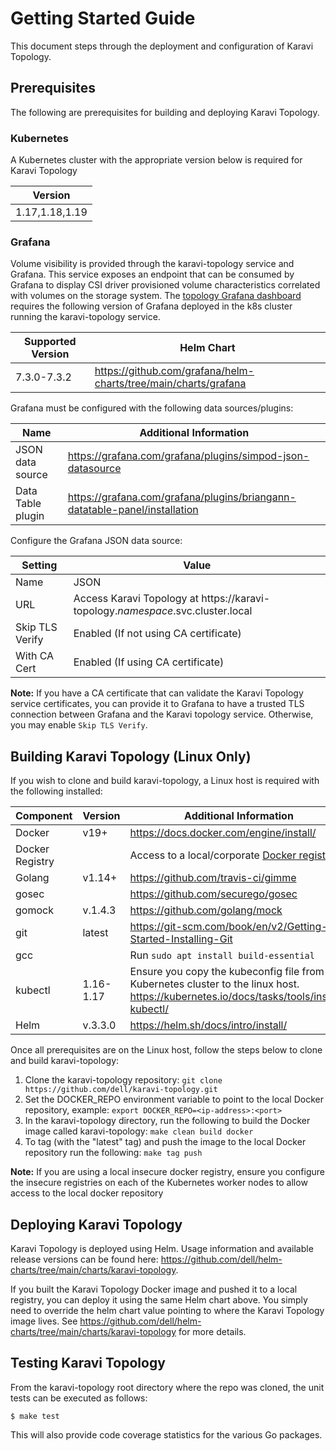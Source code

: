 <!--
Copyright (c) 2020 Dell Inc., or its subsidiaries. All Rights Reserved.

Licensed under the Apache License, Version 2.0 (the "License");
you may not use this file except in compliance with the License.
You may obtain a copy of the License at

    http://www.apache.org/licenses/LICENSE-2.0
-->
# Getting Started Guide

This document steps through the deployment and configuration of Karavi Topology.

## Prerequisites

The following are prerequisites for building and deploying Karavi Topology.

### Kubernetes

A Kubernetes cluster with the appropriate version below is required for Karavi Topology

| Version   | 
| --------- |
| 1.17,1.18,1.19 |

### Grafana

Volume visibility is provided through the karavi-topology service and Grafana.  This service exposes an endpoint that can be consumed by Grafana to display CSI driver provisioned volume characteristics correlated with volumes on the storage system.  The [topology Grafana dashboard](../grafana/dashboards) requires the following version of Grafana deployed in the k8s cluster running the karavi-topology service. 


| Supported Version | Helm Chart                                                |
| ----------------- | --------------------------------------------------------- |
| 7.3.0-7.3.2       | https://github.com/grafana/helm-charts/tree/main/charts/grafana |

Grafana must be configured with the following data sources/plugins:

| Name                   | Additional Information                                                     |
| ---------------------- | -------------------------------------------------------------------------- | 
| JSON data source       | https://grafana.com/grafana/plugins/simpod-json-datasource                 |
| Data Table plugin      | https://grafana.com/grafana/plugins/briangann-datatable-panel/installation |

Configure the Grafana JSON data source:
 
| Setting             | Value                             |
| ------------------- | --------------------------------- |
| Name                | JSON |
| URL                 | Access Karavi Topology at https://karavi-topology.*namespace*.svc.cluster.local |
| Skip TLS Verify     | Enabled (If not using CA certificate) |
| With CA Cert        | Enabled (If using CA certificate) |

__Note:__ If you have a CA certificate that can validate the Karavi Topology service certificates, you can provide it to Grafana to have a trusted TLS connection between Grafana and the Karavi topology service. Otherwise, you may enable `Skip TLS Verify`. 

## Building Karavi Topology (Linux Only)

If you wish to clone and build karavi-topology, a Linux host is required with the following installed:

| Component       | Version   | Additional Information                                                                                                                     |
| --------------- | --------- | ------------------------------------------------------------------------------------------------------------------------------------------ |
| Docker          | v19+      | https://docs.docker.com/engine/install/                                                                                                    |
| Docker Registry |           | Access to a local/corporate [Docker registry](https://docs.docker.com/registry/)                                                           |
| Golang          | v1.14+    | https://github.com/travis-ci/gimme                                                                                                         |
| gosec           |           | https://github.com/securego/gosec                                                                                                          |
| gomock          | v.1.4.3   | https://github.com/golang/mock                                                                                                             |
| git             | latest    | https://git-scm.com/book/en/v2/Getting-Started-Installing-Git                                                                              |
| gcc             |           | Run ```sudo apt install build-essential```                                                                                                 |
| kubectl         | 1.16-1.17 | Ensure you copy the kubeconfig file from the Kubernetes cluster to the linux host. https://kubernetes.io/docs/tasks/tools/install-kubectl/ |
| Helm            | v.3.3.0   | https://helm.sh/docs/intro/install/                                                                                                        | 

Once all prerequisites are on the Linux host, follow the steps below to clone and build karavi-topology:

1. Clone the karavi-topology repository: `git clone https://github.com/dell/karavi-topology.git`
1. Set the DOCKER_REPO environment variable to point to the local Docker repository, example: `export DOCKER_REPO=<ip-address>:<port>`
1. In the karavi-topology directory, run the following to build the Docker image called karavi-topology: `make clean build docker`
1. To tag (with the "latest" tag) and push the image to the local Docker repository run the following: `make tag push`

__Note:__ If you are using a local insecure docker registry, ensure you configure the insecure registries on each of the Kubernetes worker nodes to allow access to the local docker repository

## Deploying Karavi Topology
Karavi Topology is deployed using Helm.  Usage information and available release versions can be found here: https://github.com/dell/helm-charts/tree/main/charts/karavi-topology.

If you built the Karavi Topology Docker image and pushed it to a local registry, you can deploy it using the same Helm chart above.  You simply need to override the helm chart value pointing to where the Karavi Topology image lives.  See https://github.com/dell/helm-charts/tree/main/charts/karavi-topology for more details.

## Testing Karavi Topology

From the karavi-topology root directory where the repo was cloned, the unit tests can be executed as follows:
```console
$ make test
```
This will also provide code coverage statistics for the various Go packages.
